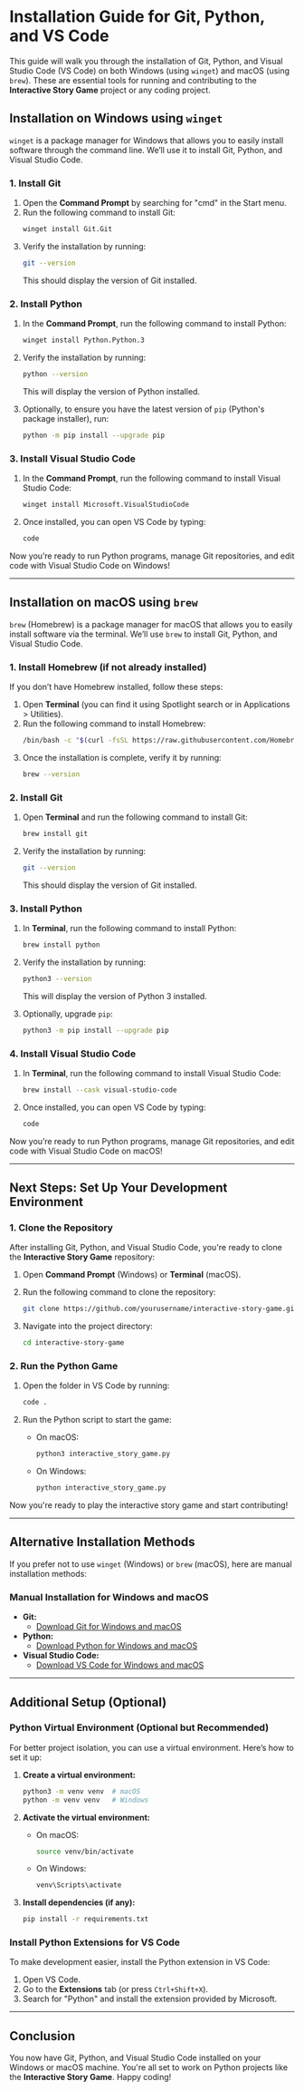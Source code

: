 # Installation Guide for Git, Python, and VS Code

This guide will walk you through the installation of Git, Python, and Visual Studio Code (VS Code) on both Windows (using `winget`) and macOS (using `brew`). These are essential tools for running and contributing to the **Interactive Story Game** project or any coding project.

## Installation on Windows using `winget`

`winget` is a package manager for Windows that allows you to easily install software through the command line. We’ll use it to install Git, Python, and Visual Studio Code.

### 1. Install Git

1. Open the **Command Prompt** by searching for "cmd" in the Start menu.
2. Run the following command to install Git:
   ```bash
   winget install Git.Git
   ```
3. Verify the installation by running:
   ```bash
   git --version
   ```
   This should display the version of Git installed.

### 2. Install Python

1. In the **Command Prompt**, run the following command to install Python:
   ```bash
   winget install Python.Python.3
   ```
2. Verify the installation by running:
   ```bash
   python --version
   ```
   This will display the version of Python installed.

3. Optionally, to ensure you have the latest version of `pip` (Python's package installer), run:
   ```bash
   python -m pip install --upgrade pip
   ```

### 3. Install Visual Studio Code

1. In the **Command Prompt**, run the following command to install Visual Studio Code:
   ```bash
   winget install Microsoft.VisualStudioCode
   ```
2. Once installed, you can open VS Code by typing:
   ```bash
   code
   ```

Now you’re ready to run Python programs, manage Git repositories, and edit code with Visual Studio Code on Windows!

---

## Installation on macOS using `brew`

`brew` (Homebrew) is a package manager for macOS that allows you to easily install software via the terminal. We’ll use `brew` to install Git, Python, and Visual Studio Code.

### 1. Install Homebrew (if not already installed)

If you don’t have Homebrew installed, follow these steps:

1. Open **Terminal** (you can find it using Spotlight search or in Applications > Utilities).
2. Run the following command to install Homebrew:
   ```bash
   /bin/bash -c "$(curl -fsSL https://raw.githubusercontent.com/Homebrew/install/HEAD/install.sh)"
   ```
3. Once the installation is complete, verify it by running:
   ```bash
   brew --version
   ```

### 2. Install Git

1. Open **Terminal** and run the following command to install Git:
   ```bash
   brew install git
   ```
2. Verify the installation by running:
   ```bash
   git --version
   ```
   This should display the version of Git installed.

### 3. Install Python

1. In **Terminal**, run the following command to install Python:
   ```bash
   brew install python
   ```
2. Verify the installation by running:
   ```bash
   python3 --version
   ```
   This will display the version of Python 3 installed.

3. Optionally, upgrade `pip`:
   ```bash
   python3 -m pip install --upgrade pip
   ```

### 4. Install Visual Studio Code

1. In **Terminal**, run the following command to install Visual Studio Code:
   ```bash
   brew install --cask visual-studio-code
   ```
2. Once installed, you can open VS Code by typing:
   ```bash
   code
   ```

Now you’re ready to run Python programs, manage Git repositories, and edit code with Visual Studio Code on macOS!

---

## Next Steps: Set Up Your Development Environment

### 1. Clone the Repository

After installing Git, Python, and Visual Studio Code, you're ready to clone the **Interactive Story Game** repository:

1. Open **Command Prompt** (Windows) or **Terminal** (macOS).
2. Run the following command to clone the repository:
   ```bash
   git clone https://github.com/yourusername/interactive-story-game.git
   ```

3. Navigate into the project directory:
   ```bash
   cd interactive-story-game
   ```

### 2. Run the Python Game

1. Open the folder in VS Code by running:
   ```bash
   code .
   ```

2. Run the Python script to start the game:
   - On macOS:
     ```bash
     python3 interactive_story_game.py
     ```
   - On Windows:
     ```bash
     python interactive_story_game.py
     ```

Now you're ready to play the interactive story game and start contributing!

---

## Alternative Installation Methods

If you prefer not to use `winget` (Windows) or `brew` (macOS), here are manual installation methods:

### Manual Installation for Windows and macOS

- **Git:**
  - [Download Git for Windows and macOS](https://git-scm.com/)
- **Python:**
  - [Download Python for Windows and macOS](https://www.python.org/downloads/)
- **Visual Studio Code:**
  - [Download VS Code for Windows and macOS](https://code.visualstudio.com/Download)

---

## Additional Setup (Optional)

### Python Virtual Environment (Optional but Recommended)

For better project isolation, you can use a virtual environment. Here’s how to set it up:

1. **Create a virtual environment:**
   ```bash
   python3 -m venv venv  # macOS
   python -m venv venv   # Windows
   ```

2. **Activate the virtual environment:**
   - On macOS:
     ```bash
     source venv/bin/activate
     ```
   - On Windows:
     ```bash
     venv\Scripts\activate
     ```

3. **Install dependencies (if any):**
   ```bash
   pip install -r requirements.txt
   ```

### Install Python Extensions for VS Code

To make development easier, install the Python extension in VS Code:

1. Open VS Code.
2. Go to the **Extensions** tab (or press `Ctrl+Shift+X`).
3. Search for "Python" and install the extension provided by Microsoft.

---

## Conclusion

You now have Git, Python, and Visual Studio Code installed on your Windows or macOS machine. You're all set to work on Python projects like the **Interactive Story Game**. Happy coding!
```
